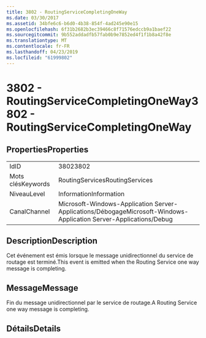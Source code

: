 ```yaml
---
title: 3802 - RoutingServiceCompletingOneWay
ms.date: 03/30/2017
ms.assetid: 34bfe6c6-b6d0-4b38-854f-4ad245e90e15
ms.openlocfilehash: 6f31b2682b3ec39466c8f71576edccb9a1baef22
ms.sourcegitcommit: 9b552addadfb57fab0b9e7852ed4f1f1b8a42f8e
ms.translationtype: MT
ms.contentlocale: fr-FR
ms.lasthandoff: 04/23/2019
ms.locfileid: "61999802"
---
```

# <a name="3802---routingservicecompletingoneway"></a><span data-ttu-id="2d6cd-102">3802 - RoutingServiceCompletingOneWay</span><span class="sxs-lookup"><span data-stu-id="2d6cd-102">3802 - RoutingServiceCompletingOneWay</span></span>
## <a name="properties"></a><span data-ttu-id="2d6cd-103">Properties</span><span class="sxs-lookup"><span data-stu-id="2d6cd-103">Properties</span></span>  
  
|||  
|-|-|  
|<span data-ttu-id="2d6cd-104">Id</span><span class="sxs-lookup"><span data-stu-id="2d6cd-104">ID</span></span>|<span data-ttu-id="2d6cd-105">3802</span><span class="sxs-lookup"><span data-stu-id="2d6cd-105">3802</span></span>|  
|<span data-ttu-id="2d6cd-106">Mots clés</span><span class="sxs-lookup"><span data-stu-id="2d6cd-106">Keywords</span></span>|<span data-ttu-id="2d6cd-107">RoutingServices</span><span class="sxs-lookup"><span data-stu-id="2d6cd-107">RoutingServices</span></span>|  
|<span data-ttu-id="2d6cd-108">Niveau</span><span class="sxs-lookup"><span data-stu-id="2d6cd-108">Level</span></span>|<span data-ttu-id="2d6cd-109">Information</span><span class="sxs-lookup"><span data-stu-id="2d6cd-109">Information</span></span>|  
|<span data-ttu-id="2d6cd-110">Canal</span><span class="sxs-lookup"><span data-stu-id="2d6cd-110">Channel</span></span>|<span data-ttu-id="2d6cd-111">Microsoft-Windows-Application Server-Applications/Débogage</span><span class="sxs-lookup"><span data-stu-id="2d6cd-111">Microsoft-Windows-Application Server-Applications/Debug</span></span>|  
  
## <a name="description"></a><span data-ttu-id="2d6cd-112">Description</span><span class="sxs-lookup"><span data-stu-id="2d6cd-112">Description</span></span>  
 <span data-ttu-id="2d6cd-113">Cet événement est émis lorsque le message unidirectionnel du service de routage est terminé.</span><span class="sxs-lookup"><span data-stu-id="2d6cd-113">This event is emitted when the Routing Service one way message is completing.</span></span>  
  
## <a name="message"></a><span data-ttu-id="2d6cd-114">Message</span><span class="sxs-lookup"><span data-stu-id="2d6cd-114">Message</span></span>  
 <span data-ttu-id="2d6cd-115">Fin du message unidirectionnel par le service de routage.</span><span class="sxs-lookup"><span data-stu-id="2d6cd-115">A Routing Service one way message is completing.</span></span>  
  
## <a name="details"></a><span data-ttu-id="2d6cd-116">Détails</span><span class="sxs-lookup"><span data-stu-id="2d6cd-116">Details</span></span>

